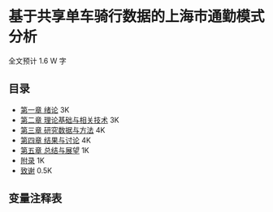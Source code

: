 # 基于共享单车骑行数据的上海市通勤模式分析
全文预计 1.6 W 字
## 目录
- [第一章 绪论](./chapters/c1.md) 3K
- [第二章 理论基础与相关技术](./chapters/c2.md) 3K
- [第三章 研究数据与方法](./chapters//c3.md) 4K
- [第四章 结果与讨论](./chapters/c4.md) 4K
- [第五章 总结与展望](./chapters/c5.md) 1K
- [附录](./chapters/c6.md) 1K
- [致谢](./chapters/c7.md) 0.5K
  
## 变量注释表